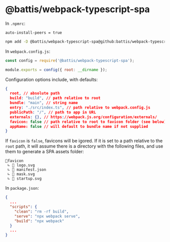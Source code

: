 # @battis/webpack-typescript-spa

In `.npmrc`:

```
auto-install-peers = true
```

```bash
npm add -D @battis/webpack-typescript-spa@github:battis/webpack-typescript-spa
```

In `webpack.config.js`:

```js
const config = require('@battis/webpack-typescript-spa');

module.exports = config({ root: __dirname });
```

Configuration options include, with defaults:

```json
{
  root, // absolute path
  build: "build", // path relative to root
  bundle: "main", // string name
  entry: "./src/index.ts", // path relative to webpack.config.js
  publicPath: "/", // path to app in URL
  externals: {}, // https://webpack.js.org/configuration/externals/
  favicon: false // path relative to root to favicon folder (see below)
  appName: false // will default to bundle name if not supplied
}
```

If `favicon` is `false`, favicons will be igored. If it is set to a path relative to the `root` path, it will assume there is a directory with the following files, and use them to generate a SPA assets folder:

```
📂favicon
 ∟ 📄 logo.svg
 ∟ 📄 manifest.json
 ∟ 📄 mask.svg
 ∟ 📄 startup.svg
```

In `package.json`:

```json
{
  ...
  "scripts": {
    "clean": "rm -rf build",
    "serve": "npx webpack serve",
    "build": "npx webpack"
  }
  ...
}
```
